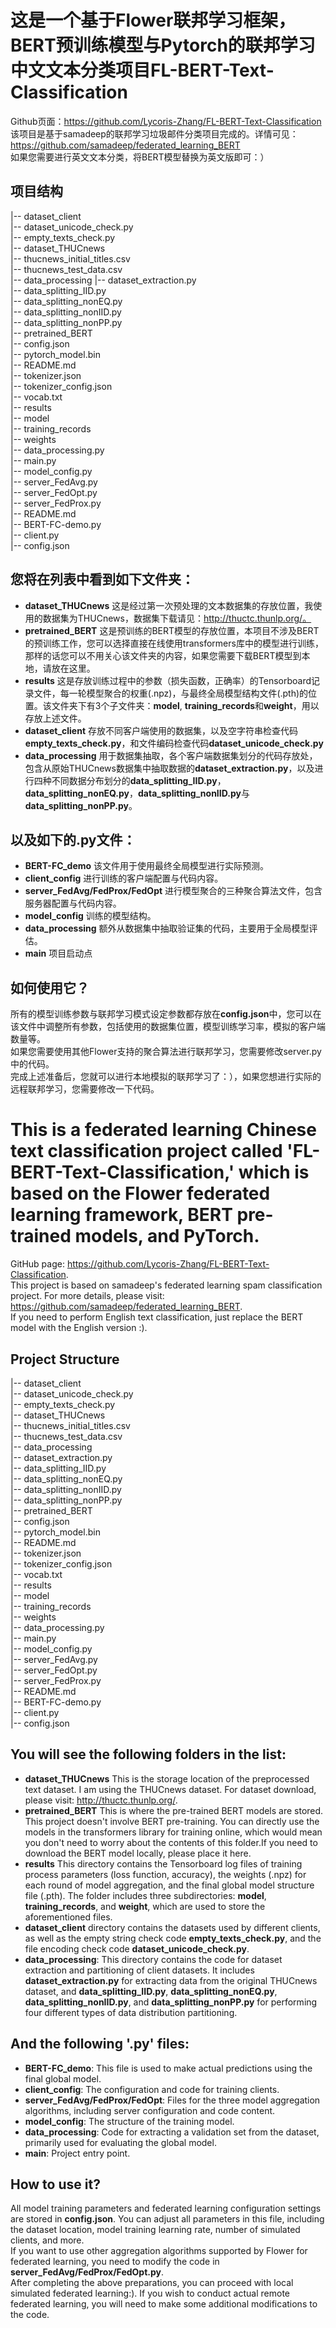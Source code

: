 # 这是一个基于Flower联邦学习框架，BERT预训练模型与Pytorch的联邦学习中文文本分类项目FL-BERT-Text-Classification
Github页面：https://github.com/Lycoris-Zhang/FL-BERT-Text-Classification  
该项目是基于samadeep的联邦学习垃圾邮件分类项目完成的。详情可见：https://github.com/samadeep/federated_learning_BERT  
如果您需要进行英文文本分类，将BERT模型替换为英文版即可：）  
## 项目结构
|-- dataset_client  
      |-- dataset_unicode_check.py  
      |-- empty_texts_check.py  
|-- dataset_THUCnews  
      |-- thucnews_initial_titles.csv  
      |-- thucnews_test_data.csv  
|-- data_processing
      |-- dataset_extraction.py  
      |-- data_splitting_IID.py  
      |-- data_splitting_nonEQ.py  
      |-- data_splitting_nonIID.py  
      |-- data_splitting_nonPP.py  
|-- pretrained_BERT  
      |-- config.json  
      |-- pytorch_model.bin  
      |-- README.md  
      |-- tokenizer.json  
      |-- tokenizer_config.json  
      |-- vocab.txt  
|-- results  
      |-- model  
      |-- training_records  
      |-- weights  
|-- data_processing.py  
|-- main.py  
|-- model_config.py  
|-- server_FedAvg.py  
|-- server_FedOpt.py  
|-- server_FedProx.py  
|-- README.md  
|-- BERT-FC-demo.py  
|-- client.py  
|-- config.json  

## 您将在列表中看到如下文件夹：
- **dataset_THUCnews** 这是经过第一次预处理的文本数据集的存放位置，我使用的数据集为THUCnews，数据集下载请见：http://thuctc.thunlp.org/。
- **pretrained_BERT** 这是预训练的BERT模型的存放位置，本项目不涉及BERT的预训练工作，您可以选择直接在线使用transformers库中的模型进行训练，那样的话您可以不用关心该文件夹的内容，如果您需要下载BERT模型到本地，请放在这里。
- **results** 这是存放训练过程中的参数（损失函数，正确率）的Tensorboard记录文件，每一轮模型聚合的权重(.npz)，与最终全局模型结构文件(.pth)的位置。该文件夹下有3个子文件夹：**model**, **training_records**和**weight**，用以存放上述文件。
- **dataset_client** 存放不同客户端使用的数据集，以及空字符串检查代码**empty_texts_check.py**，和文件编码检查代码**dataset_unicode_check.py**
- **data_processing** 用于数据集抽取，各个客户端数据集划分的代码存放处，包含从原始THUCnews数据集中抽取数据的**dataset_extraction.py**，以及进行四种不同数据分布划分的**data_splitting_IID.py**，**data_splitting_nonEQ.py**，**data_splitting_nonIID.py**与**data_splitting_nonPP.py**。

## 以及如下的.py文件：
- **BERT-FC_demo** 该文件用于使用最终全局模型进行实际预测。
- **client_config** 进行训练的客户端配置与代码内容。
- **server_FedAvg/FedProx/FedOpt** 进行模型聚合的三种聚合算法文件，包含服务器配置与代码内容。
- **model_config** 训练的模型结构。
- **data_processing** 额外从数据集中抽取验证集的代码，主要用于全局模型评估。
- **main** 项目启动点

## 如何使用它？
所有的模型训练参数与联邦学习模式设定参数都存放在**config.json**中，您可以在该文件中调整所有参数，包括使用的数据集位置，模型训练学习率，模拟的客户端数量等。  
如果您需要使用其他Flower支持的聚合算法进行联邦学习，您需要修改server.py中的代码。  
完成上述准备后，您就可以进行本地模拟的联邦学习了：），如果您想进行实际的远程联邦学习，您需要修改一下代码。  

# This is a federated learning Chinese text classification project called 'FL-BERT-Text-Classification,' which is based on the Flower federated learning framework, BERT pre-trained models, and PyTorch.
GitHub page: https://github.com/Lycoris-Zhang/FL-BERT-Text-Classification.   
This project is based on samadeep's federated learning spam classification project. For more details, please visit: https://github.com/samadeep/federated_learning_BERT.  
If you need to perform English text classification, just replace the BERT model with the English version :).  

## Project Structure
|-- dataset_client  
    |-- dataset_unicode_check.py  
    |-- empty_texts_check.py  
|-- dataset_THUCnews  
    |-- thucnews_initial_titles.csv  
    |-- thucnews_test_data.csv  
|-- data_processing  
    |-- dataset_extraction.py  
    |-- data_splitting_IID.py  
    |-- data_splitting_nonEQ.py  
    |-- data_splitting_nonIID.py  
    |-- data_splitting_nonPP.py  
|-- pretrained_BERT  
    |-- config.json  
    |-- pytorch_model.bin  
    |-- README.md  
    |-- tokenizer.json  
    |-- tokenizer_config.json  
    |-- vocab.txt  
|-- results  
    |-- model  
    |-- training_records  
    |-- weights  
|-- data_processing.py  
|-- main.py  
|-- model_config.py  
|-- server_FedAvg.py  
|-- server_FedOpt.py  
|-- server_FedProx.py  
|-- README.md  
|-- BERT-FC-demo.py  
|-- client.py  
|-- config.json  

## You will see the following folders in the list:
- **dataset_THUCnews** This is the storage location of the preprocessed text dataset. I am using the THUCnews dataset. For dataset download, please visit: http://thuctc.thunlp.org/.
- **pretrained_BERT** This is where the pre-trained BERT models are stored. This project doesn't involve BERT pre-training. You can directly use the models in the transformers library for training online, which would mean you don't need to worry about the contents of this folder.If you need to download the BERT model locally, please place it here.
- **results** This directory contains the Tensorboard log files of training process parameters (loss function, accuracy), the weights (.npz) for each round of model aggregation, and the final global model structure file (.pth). The folder includes three subdirectories: **model**, **training_records**, and **weight**, which are used to store the aforementioned files.
- **dataset_client** directory contains the datasets used by different clients, as well as the empty string check code **empty_texts_check.py**, and the file encoding check code **dataset_unicode_check.py**.
- **data_processing**: This directory contains the code for dataset extraction and partitioning of client datasets. It includes **dataset_extraction.py** for extracting data from the original THUCnews dataset, and **data_splitting_IID.py**, **data_splitting_nonEQ.py**, **data_splitting_nonIID.py**, and **data_splitting_nonPP.py** for performing four different types of data distribution partitioning.

## And the following '.py' files:
- **BERT-FC_demo**: This file is used to make actual predictions using the final global model.
- **client_config**: The configuration and code for training clients.
- **server_FedAvg/FedProx/FedOpt**: Files for the three model aggregation algorithms, including server configuration and code content.
- **model_config**: The structure of the training model.
- **data_processing**: Code for extracting a validation set from the dataset, primarily used for evaluating the global model.
- **main**: Project entry point.
 
## How to use it?
All model training parameters and federated learning configuration settings are stored in **config.json**. You can adjust all parameters in this file, including the dataset location, model training learning rate, number of simulated clients, and more.  
If you want to use other aggregation algorithms supported by Flower for federated learning, you need to modify the code in **server_FedAvg/FedProx/FedOpt.py**.  
After completing the above preparations, you can proceed with local simulated federated learning:). If you wish to conduct actual remote federated learning, you will need to make some additional modifications to the code.  
